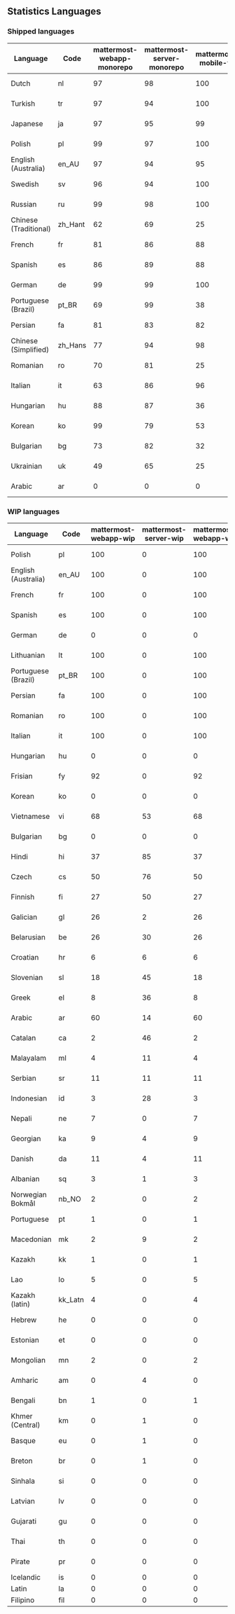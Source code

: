 ## Statistics Languages ##
###  Shipped languages  ###
|Language|Code|mattermost-webapp-monorepo|mattermost-server-monorepo|mattermost-mobile-v2|mattermost-desktop|focalboard-webapp|playbooks-webapp|calls-webapp|Total|Last Modified|
|---|---|---|---|---|---|---|---|---|---|---|
|Dutch|nl| 97| 98| 100| 100| 97| 100| 100| 98|2023-05-16T21:44:46.808098Z|
|Turkish|tr| 97| 94| 100| 100| 100| 100| 98| 96|2023-05-16T21:45:04.473488Z|
|Japanese|ja| 97| 95| 99| 100| 97| 100| 0| 96|2023-05-16T21:44:41.081890Z|
|Polish|pl| 99| 97| 100| 100| 100| 100| 100| 95|2023-05-17T06:30:20.590897Z|
|English (Australia)|en_AU| 97| 94| 95| 99| 100| 99| 0| 95|2023-05-16T21:44:24.601058Z|
|Swedish|sv| 96| 94| 100| 100| 97| 100| 0| 94|2023-05-16T21:45:01.101983Z|
|Russian|ru| 99| 98| 100| 100| 74| 59| 0| 93|2023-05-18T13:21:59.880600Z|
|Chinese (Traditional)|zh_Hant| 62| 69| 25| 0| 97| 0| 0| 79|2023-05-17T08:53:29.796475Z|
|French|fr| 81| 86| 88| 96| 84| 27| 51| 78|2023-05-03T16:10:03.174358Z|
|Spanish|es| 86| 89| 88| 97| 47| 0| 19| 78|2023-04-28T19:54:03.833849Z|
|German|de| 99| 99| 100| 100| 100| 100| 100| 77|2023-05-16T21:44:21.434902Z|
|Portuguese (Brazil)|pt_BR| 69| 99| 38| 48| 100| 0| 75| 70|2023-05-13T03:33:20.196928Z|
|Persian|fa| 81| 83| 82| 99| 26| 1| 0| 67|2023-04-28T19:54:18.139895Z|
|Chinese (Simplified)|zh_Hans| 77| 94| 98| 100| 97| 0| 4| 67|2023-05-14T10:17:51.217232Z|
|Romanian|ro| 70| 81| 25| 0| 0| 0| 0| 66|2023-04-28T19:56:27.540721Z|
|Italian|it| 63| 86| 96| 23| 62| 0| 20| 64|2023-05-18T14:40:39.188049Z|
|Hungarian|hu| 88| 87| 36| 98| 90| 81| 0| 63|2023-04-28T19:54:47.768487Z|
|Korean|ko| 99| 79| 53| 100| 90| 53| 0| 59|2023-05-17T04:16:47.941602Z|
|Bulgarian|bg| 73| 82| 32| 0| 0| 0| 0| 51|2023-04-28T19:53:20.034808Z|
|Ukrainian|uk| 49| 65| 25| 78| 53| 0| 0| 44|2023-04-07T15:44:28.713331Z|
|Arabic|ar| 0| 0| 0| 45| 45| 0| 0| 16|2023-04-07T15:44:05.561803Z|
###  WIP languages  ###
|Language|Code|mattermost-webapp-wip|mattermost-server-wip|mattermost-webapp-wip|Total|Last Modified|
|---|---|---|---|---|---|--|
|Polish|pl| 100| 0| 100| 95|2023-05-17T06:30:20.590897Z|
|English (Australia)|en_AU| 100| 0| 100| 95|2023-05-16T21:44:24.601058Z|
|French|fr| 100| 0| 100| 78|2023-05-03T16:10:03.174358Z|
|Spanish|es| 100| 0| 100| 78|2023-04-28T19:54:03.833849Z|
|German|de| 0| 0| 0| 77|2023-05-16T21:44:21.434902Z|
|Lithuanian|lt| 100| 0| 100| 71|2023-04-20T18:20:36.422339Z|
|Portuguese (Brazil)|pt_BR| 100| 0| 100| 70|2023-05-13T03:33:20.196928Z|
|Persian|fa| 100| 0| 100| 67|2023-04-28T19:54:18.139895Z|
|Romanian|ro| 100| 0| 100| 66|2023-04-28T19:56:27.540721Z|
|Italian|it| 100| 0| 100| 64|2023-05-18T14:40:39.188049Z|
|Hungarian|hu| 0| 0| 0| 63|2023-04-28T19:54:47.768487Z|
|Frisian|fy| 92| 0| 92| 61|2023-03-30T14:04:28.368728Z|
|Korean|ko| 0| 0| 0| 59|2023-05-17T04:16:47.941602Z|
|Vietnamese|vi| 68| 53| 68| 57|2023-04-07T15:44:29.030842Z|
|Bulgarian|bg| 0| 0| 0| 51|2023-04-28T19:53:20.034808Z|
|Hindi|hi| 37| 85| 37| 49|2023-03-30T14:04:54.856447Z|
|Czech|cs| 50| 76| 50| 38|2023-05-18T13:02:02.049319Z|
|Finnish|fi| 27| 50| 27| 34|2023-03-30T14:04:14.936366Z|
|Galician|gl| 26| 2| 26| 31|2023-02-16T10:53:47.791156Z|
|Belarusian|be| 26| 30| 26| 27|2023-03-30T14:03:09.873427Z|
|Croatian|hr| 6| 6| 6| 26|2023-05-16T22:55:43.156156Z|
|Slovenian|sl| 18| 45| 18| 21|2023-04-06T20:14:58.767028Z|
|Greek|el| 8| 36| 8| 21|2023-03-30T14:03:55.229463Z|
|Arabic|ar| 60| 14| 60| 16|2023-04-07T15:44:05.561803Z|
|Catalan|ca| 2| 46| 2| 16|2023-02-22T22:19:51.633986Z|
|Malayalam|ml| 4| 11| 4| 15|2023-04-07T16:10:53.056996Z|
|Serbian|sr| 11| 11| 11| 13|2023-03-30T14:07:25.635161Z|
|Indonesian|id| 3| 28| 3| 12|2023-01-20T12:30:26.132977Z|
|Nepali|ne| 7| 0| 7| 11|2023-03-30T14:06:47.028356Z|
|Georgian|ka| 9| 4| 9| 9|2023-04-10T20:31:24.828471Z|
|Danish|da| 11| 4| 11| 8|2023-02-28T08:17:12.460986Z|
|Albanian|sq| 3| 1| 3| 8|2023-03-30T14:07:18.996586Z|
|Norwegian Bokmål|nb_NO| 2| 0| 2| 5|2023-04-07T15:44:19.938225Z|
|Portuguese|pt| 1| 0| 1| 5|2023-05-09T18:07:26.901271Z|
|Macedonian|mk| 2| 9| 2| 5|2023-05-05T04:29:07.020368Z|
|Kazakh|kk| 1| 0| 1| 3|2023-01-20T12:30:28.434837Z|
|Lao|lo| 5| 0| 5| 3|2023-01-28T03:29:57.636840Z|
|Kazakh (latin)|kk_Latn| 4| 0| 4| 3|2023-01-09T16:04:40.142668Z|
|Hebrew|he| 0| 0| 0| 2|2023-01-20T12:30:24.610278Z|
|Estonian|et| 0| 0| 0| 2|2022-06-16T11:17:55.844464Z|
|Mongolian|mn| 2| 0| 2| 2|2023-02-16T02:00:14.011643Z|
|Amharic|am| 0| 4| 0| 1|2020-07-04T19:22:35.416407Z|
|Bengali|bn| 1| 0| 1| 1|2022-06-18T00:07:36.707192Z|
|Khmer (Central)|km| 0| 1| 0| 0|2022-05-06T14:27:58.323957Z|
|Basque|eu| 0| 1| 0| 0|2021-06-22T14:46:44.626603Z|
|Breton|br| 0| 1| 0| 0|2022-10-20T14:33:30.929526Z|
|Sinhala|si| 0| 0| 0| 0|2022-10-24T11:26:43.423982Z|
|Latvian|lv| 0| 0| 0| 0|2022-12-17T23:24:22.390841Z|
|Gujarati|gu| 0| 0| 0| 0|2021-09-27T12:12:04.194601Z|
|Thai|th| 0| 0| 0| 0|2022-05-03T14:48:59.991556Z|
|Pirate|pr| 0| 0| 0| 0|2022-06-28T08:46:29.046651Z|
|Icelandic|is| 0| 0| 0| 0||
|Latin|la| 0| 0| 0| 0||
|Filipino|fil| 0| 0| 0| 0||
